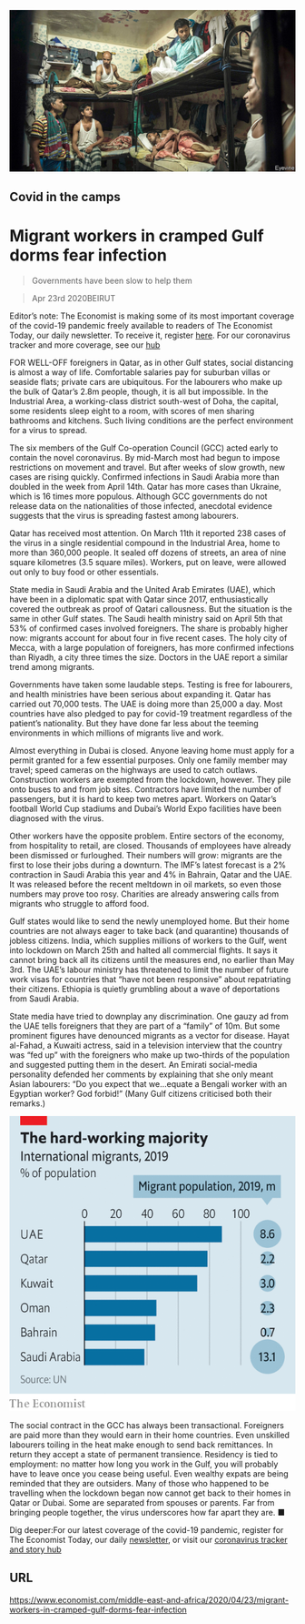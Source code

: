 ![](./images/20200425_MAP002_0.jpg)

## Covid in the camps

# Migrant workers in cramped Gulf dorms fear infection

> Governments have been slow to help them

> Apr 23rd 2020BEIRUT

Editor’s note: The Economist is making some of its most important coverage of the covid-19 pandemic freely available to readers of The Economist Today, our daily newsletter. To receive it, register [here](https://www.economist.com//newslettersignup). For our coronavirus tracker and more coverage, see our [hub](https://www.economist.com//coronavirus)

FOR WELL-OFF foreigners in Qatar, as in other Gulf states, social distancing is almost a way of life. Comfortable salaries pay for suburban villas or seaside flats; private cars are ubiquitous. For the labourers who make up the bulk of Qatar’s 2.8m people, though, it is all but impossible. In the Industrial Area, a working-class district south-west of Doha, the capital, some residents sleep eight to a room, with scores of men sharing bathrooms and kitchens. Such living conditions are the perfect environment for a virus to spread.

The six members of the Gulf Co-operation Council (GCC) acted early to contain the novel coronavirus. By mid-March most had begun to impose restrictions on movement and travel. But after weeks of slow growth, new cases are rising quickly. Confirmed infections in Saudi Arabia more than doubled in the week from April 14th. Qatar has more cases than Ukraine, which is 16 times more populous. Although GCC governments do not release data on the nationalities of those infected, anecdotal evidence suggests that the virus is spreading fastest among labourers.

Qatar has received most attention. On March 11th it reported 238 cases of the virus in a single residential compound in the Industrial Area, home to more than 360,000 people. It sealed off dozens of streets, an area of nine square kilometres (3.5 square miles). Workers, put on leave, were allowed out only to buy food or other essentials.

State media in Saudi Arabia and the United Arab Emirates (UAE), which have been in a diplomatic spat with Qatar since 2017, enthusiastically covered the outbreak as proof of Qatari callousness. But the situation is the same in other Gulf states. The Saudi health ministry said on April 5th that 53% of confirmed cases involved foreigners. The share is probably higher now: migrants account for about four in five recent cases. The holy city of Mecca, with a large population of foreigners, has more confirmed infections than Riyadh, a city three times the size. Doctors in the UAE report a similar trend among migrants.

Governments have taken some laudable steps. Testing is free for labourers, and health ministries have been serious about expanding it. Qatar has carried out 70,000 tests. The UAE is doing more than 25,000 a day. Most countries have also pledged to pay for covid-19 treatment regardless of the patient’s nationality. But they have done far less about the teeming environments in which millions of migrants live and work.

Almost everything in Dubai is closed. Anyone leaving home must apply for a permit granted for a few essential purposes. Only one family member may travel; speed cameras on the highways are used to catch outlaws. Construction workers are exempted from the lockdown, however. They pile onto buses to and from job sites. Contractors have limited the number of passengers, but it is hard to keep two metres apart. Workers on Qatar’s football World Cup stadiums and Dubai’s World Expo facilities have been diagnosed with the virus.

Other workers have the opposite problem. Entire sectors of the economy, from hospitality to retail, are closed. Thousands of employees have already been dismissed or furloughed. Their numbers will grow: migrants are the first to lose their jobs during a downturn. The IMF’s latest forecast is a 2% contraction in Saudi Arabia this year and 4% in Bahrain, Qatar and the UAE. It was released before the recent meltdown in oil markets, so even those numbers may prove too rosy. Charities are already answering calls from migrants who struggle to afford food.

Gulf states would like to send the newly unemployed home. But their home countries are not always eager to take back (and quarantine) thousands of jobless citizens. India, which supplies millions of workers to the Gulf, went into lockdown on March 25th and halted all commercial flights. It says it cannot bring back all its citizens until the measures end, no earlier than May 3rd. The UAE’s labour ministry has threatened to limit the number of future work visas for countries that “have not been responsive” about repatriating their citizens. Ethiopia is quietly grumbling about a wave of deportations from Saudi Arabia.

State media have tried to downplay any discrimination. One gauzy ad from the UAE tells foreigners that they are part of a “family” of 10m. But some prominent figures have denounced migrants as a vector for disease. Hayat al-Fahad, a Kuwaiti actress, said in a television interview that the country was “fed up” with the foreigners who make up two-thirds of the population and suggested putting them in the desert. An Emirati social-media personality defended her comments by explaining that she only meant Asian labourers: “Do you expect that we…equate a Bengali worker with an Egyptian worker? God forbid!” (Many Gulf citizens criticised both their remarks.)

![](./images/20200425_MAC290.png)

The social contract in the GCC has always been transactional. Foreigners are paid more than they would earn in their home countries. Even unskilled labourers toiling in the heat make enough to send back remittances. In return they accept a state of permanent transience. Residency is tied to employment: no matter how long you work in the Gulf, you will probably have to leave once you cease being useful. Even wealthy expats are being reminded that they are outsiders. Many of those who happened to be travelling when the lockdown began now cannot get back to their homes in Qatar or Dubai. Some are separated from spouses or parents. Far from bringing people together, the virus underscores how far apart they are. ■

Dig deeper:For our latest coverage of the covid-19 pandemic, register for The Economist Today, our daily [newsletter](https://www.economist.com//newslettersignup), or visit our [coronavirus tracker and story hub](https://www.economist.com//coronavirus)

## URL

https://www.economist.com/middle-east-and-africa/2020/04/23/migrant-workers-in-cramped-gulf-dorms-fear-infection
